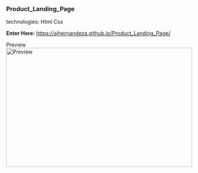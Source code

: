 ### Product_Landing_Page

technologies: Html Css

 <strong>Enter Here:</strong> https://ajhernandeza.github.io/Product_Landing_Page/

Preview 
<img alt="Preview" src="https://ibb.co/MsynzGX" width="500" height="320" />
